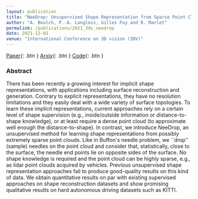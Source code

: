```yaml
---
layout: publication
title: "NeeDrop: Unsupervised Shape Representation from Sparse Point Clouds using Needle Dropping"
author: "A. Boulch, P.-A. Langlois, Gilles Puy and R. Marlet"
permalink: /publications/2021_3dv_needrop
date: 2021-12-01
venue: "International Conference on 3D vision (3DV)"
---
```


[Paper](https://www.computer.org/csdl/proceedings-article/3dv/2021/268800a940/1zWEezCujxC){: .btn }
[Arxiv](https://arxiv.org/abs/2111.15207){: .btn }
[Code](https://github.com/valeoai/NeeDrop){: .btn }


### Abstract

There has been recently a growing interest for implicit shape representations, with applications including surface reconstruction and generation. Contrary to explicit representations, they have no resolution limitations and they easily deal with a wide variety of surface topologies. To learn these implicit representations, current approaches rely on a certain level of shape supervision (e.g., inside/outside information or distance-to-shape knowledge), or at least require a dense point cloud (to approximate well enough the distance-to-shape). In contrast, we introduce NeeDrop, an unsupervised method for learning shape representations from possibly extremely sparse point clouds. Like in Buffon's needle problem, we ``drop'' (sample) needles on the point cloud and consider that, statistically, close to the surface, the needle end points lie on opposite sides of the surface. No shape knowledge is required and the point cloud can be highly sparse, e.g., as lidar point clouds acquired by vehicles. Previous unsupervised shape representation approaches fail to produce good-quality results on this kind of data. We obtain quantitative results on par with existing supervised approaches on shape reconstruction datasets and show promising qualitative results on hard autonomous driving datasets such as KITTI.
